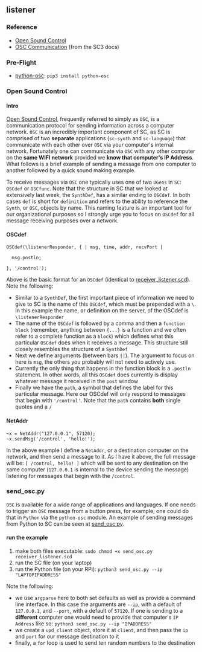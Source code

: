 ## listener

### Reference

* [Open Sound Control](http://opensoundcontrol.org/)
* [OSC Communication](http://doc.sccode.org/Guides/OSC_communication.html) (from the SC3 docs)


### Pre-Flight

* [python-osc](): `pip3 install python-osc`


### Open Sound Control

#### Intro

[Open Sound Control](http://opensoundcontrol.org/), frequently referred to simply as `OSC`, is a communication protocol for sending information across a computer network. `OSC` is an incredibly important component of SC, as SC is comprised of two **separate** applications (`sc-synth` and `sc-language`) that communicate with each other over `OSC` via your computer's internal network. Fortunately one can communicate via `OSC` with any other computer on the **same WIFI network** provided we **know that computer's IP Address**. What follows is a brief example of sending a message from one computer to another followed by a quick sound making example.

To receive messages via `OSC` one typically uses one of two `UGens` in `SC`: `OSCdef` or `OSCfunc`. Note that the structure in SC that we looked at extensively last week, the `SynthDef`, has a similar ending to `OSCdef`. In both cases `def` is short for `definition` and refers to the ability to reference the `Synth`, or `OSC`, objects by name. This naming feature is an important tool for our organizational purposes so I strongly urge you to focus on `OSCdef` for all message receiving purposes over a network.


#### OSCdef

```supercollider
OSCdef(\listenerResponder, { | msg, time, addr, recvPort |

  msg.postln;

}, '/control');
```

Above is the basic format for an `OSCdef` (identical to [receiver_listener.scd](OSC/listener/receiver_listener.scd)). Note the following:

* Similar to a `SynthDef`, the first important piece of information we need to give to SC is the name of this `OSCdef`, which must be prepended with a `\`. In this example the name, or definition on the server, of the OSCdef is `\listenerResponder`
* The name of the `OSCdef` is followed by a comma and then a `function block` (remember, anything between `{...}` is a function and we often refer to a complete function as a `block`) which defines what this particular `OSCdef` does when it receives a message. This structure still closely resembles the structure of a `SynthDef`
* Next we define arguments (between bars `||`). The argument to focus on here is `msg`, the others you probably will not need to actively use.
* Currently the only thing that happens in the function block is a `.postln` statement. In other words, all this `OSCdef` does currently is display whatever message it received in the `post` window
* Finally we have the `path`, a symbol that defines the label for this particular message. Here our OSCdef will only respond to messages that begin with `'/control'`. Note that the `path` contains **both** single quotes and a `/`


#### NetAddr

```supercollider
~x = NetAddr("127.0.0.1", 57120);
~x.sendMsg('/control', 'hello!');
```

In the above example I define a `NetAddr`, or a destination computer on the network, and then send a message to it. As I have it above, the full message will be: `[ /control, hello! ]` which will be sent to any destination on the same computer (`127.0.0.1` is internal to the device sending the message) listening for messages that begin with the `/control`.


### send_osc.py

`OSC` is available for a wide range of applications and languages. If one needs to trigger an `OSC` message from a button press, for example, one could do that in `Python` via the `python-osc` module. An example of sending messages from Python to SC can be seen at [send_osc.py](OSC/listener/send_osc.py).


#### run the example

1. make both files executable: `sudo chmod +x send_osc.py receiver_listener.scd`
2. run the SC file (on your laptop)
3. run the Python file (on your RPi): `python3 send_osc.py --ip "LAPTOPIPADDRESS"`

Note the following:
* we use `argparse` here to both set defaults as well as provide a command line interface. In this case the arguments are `--ip`, with a default of `127.0.0.1`, and `--port`, with a default of `57120`. If one is sending to a **different** computer one would need to provide that computer's `IP Address` like so: `python3 send_osc.py --ip "IPADDRESS"`
* we create a `upd_client` object, store it at `client`, and then pass the `ip` and `port` for our message destination to it
* finally, a `for` loop is used to send ten random numbers to the destination
